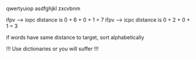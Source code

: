 qwertyuiop
asdfghjkl
zxcvbnm

ifpv --> iopc distance is 0 + 6 + 0 + 1 = 7
ifpv --> icpc distance is 0 + 2 + 0 + 1 = 3

if words have same distance to target, sort alphabetically

!!! Use dictionaries or you will suffer !!!